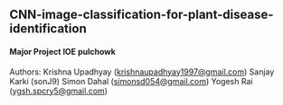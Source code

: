 ## CNN-image-classification-for-plant-disease-identification
#### Major Project IOE pulchowk



Authors:
Krishna Upadhyay (krishnaupadhyay1997@gmail.com)
Sanjay Karki (sonJ9)
Simon Dahal (simonsd054@gmail.com)
Yogesh Rai (ygsh.spcry5@gmail.com)

